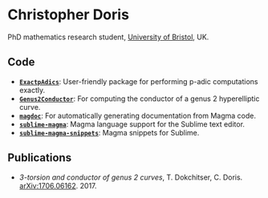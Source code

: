 # Christopher Doris
PhD mathematics research student, [University of Bristol](https://www.bristolmathsresearch.org), UK.

## Code
- **[`ExactpAdics`](/ExactpAdics)**: User-friendly package for performing p-adic computations exactly.
- **[`Genus2Conductor`](/Genus2Conductor)**: For computing the conductor of a genus 2 hyperelliptic curve.
- **[`magdoc`](/magdoc)**: For automatically generating documentation from Magma code.
- **[`sublime-magma`](https://packagecontrol.io/packages/Magma)**: Magma language support for the Sublime text editor.
- **[`sublime-magma-snippets`](https://packagecontrol.io/packages/MagmaSnippets)**: Magma snippets for Sublime.

## Publications
- *3-torsion and conductor of genus 2 curves*, T. Dokchitser, C. Doris. [arXiv:1706.06162](https://arxiv.org/abs/1706.06162). 2017.
